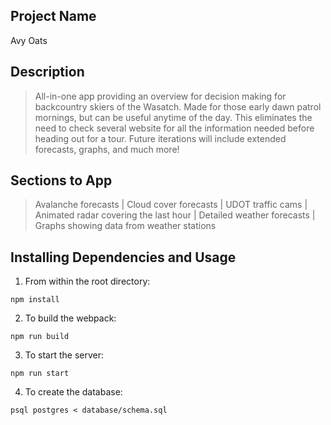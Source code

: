 ## Project Name ##
Avy Oats

## Description ##
> All-in-one app providing an overview for decision making for backcountry skiers of the Wasatch. Made for those early dawn patrol mornings, but can be useful anytime of the day. This eliminates the need to check several website for all the information needed before heading out for a tour. Future iterations will include extended forecasts, graphs, and much more!

## Sections to App ##
> Avalanche forecasts
> | Cloud cover forecasts
> | UDOT traffic cams
> | Animated radar covering the last hour
> | Detailed weather forecasts
> | Graphs showing data from weather stations

## Installing Dependencies and Usage ##

1. From within the root directory:
```
npm install
```

2. To build the webpack:
```
npm run build
```

3. To start the server:
```
npm run start
```

4. To create the database:
```
psql postgres < database/schema.sql
```